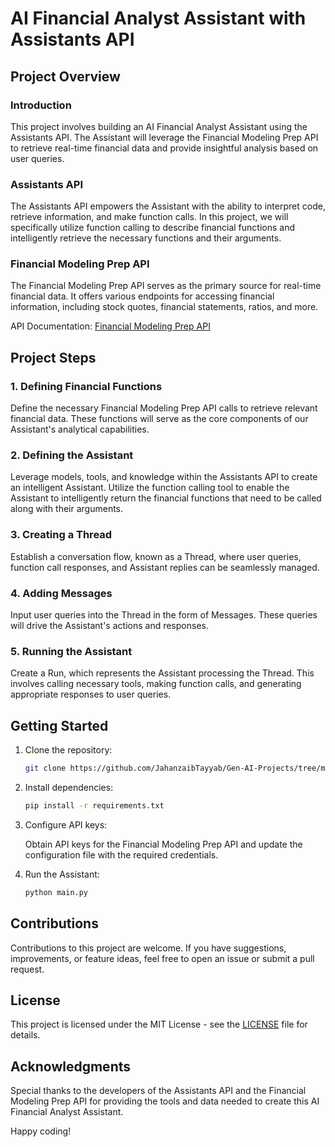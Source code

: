 # AI Financial Analyst Assistant with Assistants API

## Project Overview

### Introduction

This project involves building an AI Financial Analyst Assistant using the Assistants API. The Assistant will leverage the Financial Modeling Prep API to retrieve real-time financial data and provide insightful analysis based on user queries.

### Assistants API

The Assistants API empowers the Assistant with the ability to interpret code, retrieve information, and make function calls. In this project, we will specifically utilize function calling to describe financial functions and intelligently retrieve the necessary functions and their arguments.

### Financial Modeling Prep API

The Financial Modeling Prep API serves as the primary source for real-time financial data. It offers various endpoints for accessing financial information, including stock quotes, financial statements, ratios, and more.

API Documentation: [Financial Modeling Prep API](https://site.financialmodelingprep.com/developer/docs?ref=mlq.ai)

## Project Steps

### 1. Defining Financial Functions

Define the necessary Financial Modeling Prep API calls to retrieve relevant financial data. These functions will serve as the core components of our Assistant's analytical capabilities.

### 2. Defining the Assistant

Leverage models, tools, and knowledge within the Assistants API to create an intelligent Assistant. Utilize the function calling tool to enable the Assistant to intelligently return the financial functions that need to be called along with their arguments.

### 3. Creating a Thread

Establish a conversation flow, known as a Thread, where user queries, function call responses, and Assistant replies can be seamlessly managed.

### 4. Adding Messages

Input user queries into the Thread in the form of Messages. These queries will drive the Assistant's actions and responses.

### 5. Running the Assistant

Create a Run, which represents the Assistant processing the Thread. This involves calling necessary tools, making function calls, and generating appropriate responses to user queries.

## Getting Started

1. Clone the repository:

   ```bash
   git clone https://github.com/JahanzaibTayyab/Gen-AI-Projects/tree/main/AI-Financial-Analyst
   ```

2. Install dependencies:

   ```bash
   pip install -r requirements.txt
   ```

3. Configure API keys:

   Obtain API keys for the Financial Modeling Prep API and update the configuration file with the required credentials.

4. Run the Assistant:

   ```bash
   python main.py
   ```

## Contributions

Contributions to this project are welcome. If you have suggestions, improvements, or feature ideas, feel free to open an issue or submit a pull request.

## License

This project is licensed under the MIT License - see the [LICENSE](LICENSE) file for details.

## Acknowledgments

Special thanks to the developers of the Assistants API and the Financial Modeling Prep API for providing the tools and data needed to create this AI Financial Analyst Assistant.

Happy coding!

